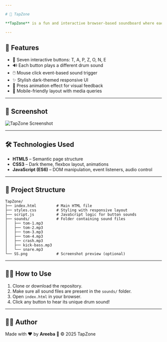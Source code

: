 ```yaml
---

# 🎵 TapZone

**TapZone** is a fun and interactive browser-based soundboard where each letter of the word **TAPZONE** plays a unique drum sound. Created for both entertainment and practice, this project helps beginners understand **DOM manipulation**, **event handling**, and **audio integration** in JavaScript.

---
```


## 🚀 Features

* 🎹 Seven interactive buttons: T, A, P, Z, O, N, E
* 🔊 Each button plays a different drum sound
* 🖱️ Mouse click event-based sound trigger
* ✨ Stylish dark-themed responsive UI
* 🖤 Press animation effect for visual feedback
* 📱 Mobile-friendly layout with media queries

---

## 📸 Screenshot

![TapZone Screenshot](SS.png)

---

## 🛠️ Technologies Used

* **HTML5** – Semantic page structure
* **CSS3** – Dark theme, flexbox layout, animations
* **JavaScript (ES6)** – DOM manipulation, event listeners, audio control

---

## 📂 Project Structure

```text
TapZone/
├── index.html         # Main HTML file
├── styles.css         # Styling with responsive layout
├── script.js          # JavaScript logic for button sounds
├── sounds/            # Folder containing sound files
│   ├── tom-1.mp3
│   ├── tom-2.mp3
│   ├── tom-3.mp3
│   ├── tom-4.mp3
│   ├── crash.mp3
│   ├── kick-bass.mp3
│   └── snare.mp3
└── SS.png             # Screenshot preview (optional)
```

---

## 👩‍💻 How to Use

1. Clone or download the repository.
2. Make sure all sound files are present in the `sounds/` folder.
3. Open `index.html` in your browser.
4. Click any button to hear its unique drum sound!

---

## 🧑‍🎨 Author

Made with ❤️ by **Areeba** 🎵
© 2025 TapZone
